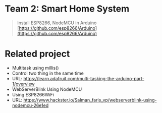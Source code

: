 Team 2: Smart Home System
=========================

> Install ESP8266, NodeMCU in Arduino   
> [https://github.com/esp8266/Arduino](https://github.com/esp8266/Arduino)

# Related project

- Multitask using millis()
 - Control two thing in the same time
 - URL: https://learn.adafruit.com/multi-tasking-the-arduino-part-1/overview
- WebServerBlink Using NodeMCU
 - Using ESP8266WiFi
 - URL: https://www.hackster.io/Salman_faris_vp/webserverblink-using-nodemcu-26e1ed

